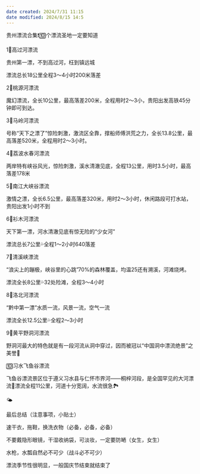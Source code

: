 ```yaml
---
date created: 2024/7/31 11:15
date modified: 2024/8/15 14:5
---
```


贵州漂流合集❗️🔟个漂流圣地一定要知道

1⃣高过河漂流

贵州第一漂，不到高过河，枉到镇远城

漂流总长18公里全程3～4小时200米落差

2⃣桃源河漂流

魔幻漂流，全长10公里，最高落差200米，全程用时2～3小，贵阳出发高铁45分钟即可到达。

3⃣马岭河漂流

号称“天下之漂了”惊险刺激，激流区全靠，撑船师傅洪荒之力，全长13.8公里，最高落差520米，全程用时2～3小时。

4⃣荔波水春河漂流

两岸特有峡谷风光，惊险刺激，溪水清澈见底，全程13公里，用时3.5小时，最高落差178米

5⃣南江大峡谷漂流

激情之漂，全长6.5公里，最高落差320米，用时2～3小时，休闲路段可打水站，贵阳出发1小时不到

6⃣衫木河漂流

天下第一漂，河水清澈见底有惊无险的“少女河”

漂流总长7公里💦全程1～2小时640落差

7⃣清溪峡漂流

“浪尖上的蹦极，峡谷里的心跳”70%的森林覆盖，均温25还有溯溪，河滩烧烤。

漂流全长8公里💦32处险滩，全程3～4小时

8⃣洛北河漂流

“黔中第一漂”水质一流，风景一流，空气一流

漂流全长12.5公里💦全程2～3小时

9⃣黄平野洞河漂流

野洞河最大的特色就是有一段河流从洞中穿过，因而被冠以“中国洞中漂流绝景”之美誉🔅

🔟习水飞鱼谷漂流

飞鱼谷漂流景区位于遵义习水县与仁怀市界河——桐梓河段，是全国罕见的大河漂流🌊漂流全程11公里，河道十分宽阔，水流很急🏞

🌤

最后总结（注意事项，小贴士）

速干衣，拖鞋，换洗衣物（必备，必备，必备）

不要戴隐形眼镜，干湿收纳袋，可淡妆，一定要防嗮（女生，女生）

水枪，水瓢自然必不可少（战斗必不可少）

漂流季节性很明显，一般国庆节结束就结束了